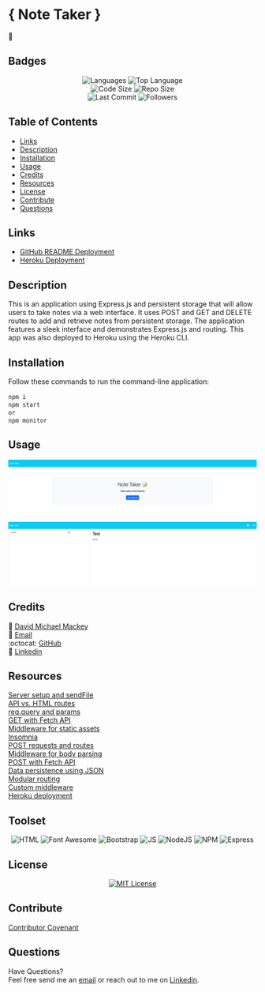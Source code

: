 # { Note Taker }

📝

## Badges

<p align="center">
<img src="https://img.shields.io/github/languages/count/davidmichaelmackey/note-taker?color=FF9AA2&style=for-the-badge" alt="Languages" />
<img src="https://img.shields.io/github/languages/top/davidmichaelmackey/note-taker?color=FFB7B2&style=for-the-badge" alt="Top Language" /><br>
<img src="https://img.shields.io/github/languages/code-size/davidmichaelmackey/note-taker?color=FFDAC1&style=for-the-badge" alt="Code Size" />
<img src="https://img.shields.io/github/repo-size/davidmichaelmackey/note-taker?color=E2F0CB&style=for-the-badge" alt="Repo Size" /><br>
<img src="https://img.shields.io/github/last-commit/davidmichaelmackey/note-taker?color=B5EAD7&style=for-the-badge" alt="Last Commit" />
<img src="https://img.shields.io/github/followers/davidmichaelmackey?style=for-the-badge" alt="Followers" />
</p>

## Table of Contents

- [Links](#links)
- [Description](#description)
- [Installation](#installation)
- [Usage](#usage)
- [Credits](#credits)
- [Resources](#resources)
- [License](#license)
- [Contribute](#contribute)
- [Questions](#questions)

## Links

- [GitHub README Deployment](https://davidmichaelmackey.github.io/note-taker/)
- [Heroku Deployment](https://evening-stream-81130.herokuapp.com/)

## Description

This is an application using Express.js and persistent storage that will allow users to take notes via a web interface. It uses POST and GET and DELETE routes to add and retrieve notes from persistent storage. The application features a sleek interface and demonstrates Express.js and routing. This app was also deployed to Heroku using the Heroku CLI.

## Installation

Follow these commands to run the command-line application:

    npm i
    npm start
    or
    npm monitor

## Usage

![Usage](./public/assets/images/screenshot1.png)
![Usage](./public/assets/images/screenshot2.png)

## Credits

:bust_in_silhouette: [David Michael Mackey](https://www.notion.so/davidmichaelmackey/David-Mackey-a59ce61a996840d6a933e3b135673467?pvs=4)<br>
:email: [Email](mailto:davidmackey@hey.com)<br>
:octocat: [GitHub](https://github.com/davidmichaelmackey/)<br>
:briefcase: [Linkedin](https://linkedin.com/in/davidmichaelmackey/)<br>

## Resources
[Server setup and sendFile](https://expressjs.com/en/starter/hello-world.html)<br>
[API vs. HTML routes](https://expressjs.com/en/guide/routing.html#response-methods)<br>
[req.query and params](https://expressjs.com/en/guide/routing.html#route-parameters)<br>
[GET with Fetch API](https://developer.mozilla.org/en-US/docs/Web/API/Fetch_API/Using_Fetch)<br>
[Middleware for static assets](https://expressjs.com/en/starter/static-files.html)<br>
[Insomnia](https://docs.insomnia.rest/insomnia/get-started)<br>
[POST requests and routes](https://expressjs.com/en/starter/basic-routing.html)<br>
[Middleware for body parsing](https://expressjs.com/en/api.html#req.body)<br>
[POST with Fetch API](https://developer.mozilla.org/en-US/docs/Web/API/Fetch_API/Using_Fetch)<br>
[Data persistence using JSON](https://nodejs.org/api/fs.html#fs_file_system)<br>
[Modular routing](https://expressjs.com/en/guide/routing.html#express-router)<br>
[Custom middleware](https://expressjs.com/en/guide/writing-middleware.html)<br>
[Heroku deployment](https://devcenter.heroku.com/articles/getting-started-with-nodejs?singlepage=true)<br>

## Toolset

<p align="center">
<img src="https://img.shields.io/badge/-HTML-FF5733?style=for-the-badge"  alt="HTML" />
<img src="https://img.shields.io/badge/-Font Awesome-1E3050?style=for-the-badge"  alt="Font Awesome" />
<img src="https://img.shields.io/badge/-Bootstrap-7254AD?style=for-the-badge"  alt="Bootstrap" />
<img src="https://img.shields.io/badge/-JS-F6DD4A?style=for-the-badge"  alt="JS" />
<img src="https://img.shields.io/badge/-NodeJS-7DBA58?style=for-the-badge"  alt="NodeJS" />
<img src="https://img.shields.io/badge/-NPM-BA261A?style=for-the-badge"  alt="NPM" />
<img src="https://img.shields.io/badge/-Express-000000?style=for-the-badge"  alt="Express" />
</p>

## License

<p align = "center">
  <a href="https://opensource.org/licenses/MIT"><img src="https://img.shields.io/badge/License-MIT-A31F34?style=for-the-badge" alt="MIT License"/></a>
</p>

## Contribute

[Contributor Covenant](https://www.contributor-covenant.org/)

## Questions

Have Questions?
<br>
Feel free send me an [email](mailto:davidmackey@hey.com) or reach out to me on [Linkedin](https://linkedin.com/in/davidmichaelmackey/).
